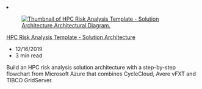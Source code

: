 <!-- This file is automatically generated by build/architectures/build_index.py. Any updates will be lost. -->

<!-- markdownlint-disable MD033 -->

<li class="grid-item item-column" data-categories="Compute Storage Hybrid Integration ">
<article class="card">
    <div class="card-header has-margin-bottom-none" aria-hidden="true">
        <figure class="image diagram has-height-175 has-overflow-hidden level">
            <a href="/azure/architecture/solution-ideas/articles/hpc-risk-analysis"><img src="/azure/architecture/browse/thumbs/hpc-risk-analysis.png" class="diagram" alt="Thumbnail of HPC Risk Analysis Template - Solution Architecture Architectural Diagram." data-linktype="relative-path"></a>
        </figure>
    </div>
    <div class="card-content">
        <a class="card-content-title has-margin-top-none" href="/azure/architecture/solution-ideas/articles/hpc-risk-analysis">
            <p>HPC Risk Analysis Template - Solution Architecture</p>
        </a>
        <ul class="card-content-metadata">
            <li>12/16/2019</li>
            <li>3 min read</li>
        </ul>
        <p class="card-content-description">Build an HPC risk analysis solution architecture with a step-by-step flowchart from Microsoft Azure that combines CycleCloud, Avere vFXT and TIBCO GridServer.</p>
        <div class="bottom-to-top-fade is-hidden-mobile"></div>
    </div>
</article>
</li>
